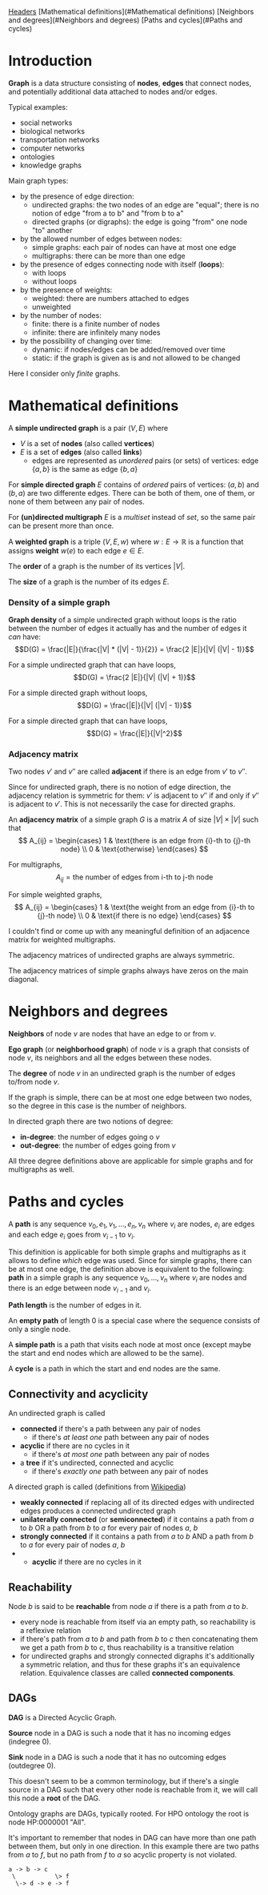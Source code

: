 [Headers](#Introduction)
[Mathematical definitions](#Mathematical definitions)
[Neighbors and degrees](#Neighbors and degrees)
[Paths and cycles](#Paths and cycles)


# Introduction
**Graph** is a data structure consisting of **nodes**, **edges** that connect nodes, and potentially additional data attached to nodes and/or edges.


Typical examples:
* social networks
* biological networks
* transportation networks
* computer networks
* ontologies
* knowledge graphs


Main graph types:
* by the presence of edge direction:
    * undirected graphs: the two nodes of an edge are "equal"; there is no notion of edge "from a to b" and "from b to a"
    * directed graphs (or digraphs): the edge is going "from" one node "to" another
* by the allowed number of edges between nodes:
    * simple graphs: each pair of nodes can have at most one edge
    * multigraphs: there can be more than one edge
* by the presence of edges connecting node with itself (**loops**):
    * with loops
    * without loops
* by the presence of weights:
    * weighted: there are numbers attached to edges
    * unweighted
* by the number of nodes:
    * finite: there is a finite number of nodes
    * infinite: there are infinitely many nodes
* by the possibility of changing over time:
    * dynamic: if nodes/edges can be added/removed over time
    * static: if the graph is given as is and not allowed to be changed


Here I consider only *finite* graphs.


# Mathematical definitions

A **simple undirected graph** is a pair $(V, E)$ where
* $V$ is a set of **nodes** (also called **vertices**)
* $E$ is a set of **edges** (also called **links**)
    * edges are represented as *unordered* pairs (or sets) of vertices: edge $\{a, b\}$ is the same as edge $\{b, a\}$
    
For **simple directed graph** $E$ contains of *ordered* pairs of vertices: $(a, b)$ and $(b, a)$ are two differente edges. There can be both of them, one of them, or none of them between any pair of nodes.
    
For **(un)directed multigraph** $E$ is a *multiset* instead of *set*, so the same pair can be present more than once.


A **weighted graph** is a triple $(V, E, w)$ where $w: E \rightarrow \mathbb{R}$ is a function that assigns **weight** $w(e)$ to each edge $e \in E$.


The **order** of a graph is the number of its vertices $|V|$.

The **size** of a graph is the number of its edges $E$.


### Density of a simple graph
**Graph density** of a simple undirected graph without loops is the ratio between the number of edges it actually has and the number of edges it *can* have:
$$D(G) = \frac{|E|}{\frac{|V| * (|V| - 1)}{2}} = \frac{2 |E|}{|V| (|V| - 1)}$$

For a simple undirected graph that can have loops,
$$D(G) = \frac{2 |E|}{|V| (|V| + 1)}$$

For a simple directed graph without loops,
$$D(G) = \frac{|E|}{|V| (|V| - 1)}$$

For a simple directed graph that can have loops,
$$D(G) = \frac{|E|}{|V|^2}$$


### Adjacency matrix

Two nodes $v'$ and $v''$ are called **adjacent** if there is an edge from $v'$ to $v''$.

Since for undirected graph, there is no notion of edge direction, the adjacency relation is symmetric for them: $v'$ is adjacent to $v''$ if and only if $v''$ is adjacent to $v'$. This is not necessarily the case for directed graphs.

An **adjacency matrix** of a simple graph $G$ is a matrix $A$ of size $|V| \times |V|$ such that
$$ A_{ij} =
\begin{cases}
1 & \text{there is an edge from {i}-th to {j}-th node} \\
0 & \text{otherwise}
\end{cases} $$

For multigraphs,
$$ A_{ij} = \text{the number of edges from {i}-th to {j}-th node} $$

For simple weighted graphs,
$$ A_{ij} =
\begin{cases}
1 & \text{the weight from an edge from {i}-th to {j}-th node} \\
0 & \text{if there is no edge}
\end{cases} $$

I couldn't find or come up with any meaningful definition of an adjacence matrix for weighted multigraphs.

The adjacency matrices of undirected graphs are always symmetric.

The adjacency matrices of simple graphs always have zeros on the main diagonal.


# Neighbors and degrees

**Neighbors** of node $v$ are nodes that have an edge to or from $v$.

**Ego graph** (or **neighborhood graph**) of node $v$ is a graph that consists of node $v$, its neighbors and all the edges between these nodes.

The **degree** of node $v$ in an undirected graph is the number of edges to/from node $v$.

If the graph is simple, there can be at most one edge between two nodes, so the degree in this case is the number of neighbors.

In directed graph there are two notions of degree:
* **in-degree**: the number of edges going o $v$
* **out-degree**: the number of edges going from $v$

All three degree definitions above are applicable for simple graphs and for multigraphs as well.


# Paths and cycles
A **path** is any sequence $v_0, e_1, v_1, ..., e_n, v_n$ where $v_i$ are nodes, $e_i$ are edges 
and each edge $e_i$ goes from $v_{i-1}$ to $v_i$.

This definition is applicable for both simple graphs and multigraphs as it allows to define
*which* edge was used. Since for simple graphs, there can be at most one edge, the definition
above is equivalent to the following: **path** in a simple graph is any sequence $v_0, ..., v_n$
where $v_i$ are nodes and there is an edge between node $v_{i-1}$ and $v_i$.

**Path length** is the number of edges in it.

An **empty path** of length 0 is a special case where the sequence consists of only a single node.

A **simple path** is a path that visits each node at most once
(except maybe the start and end nodes which are allowed to be the same).

A **cycle** is a path in which the start and end nodes are the same.


## Connectivity and acyclicity
An undirected graph is called
* **connected** if there's a path between any pair of nodes
  * if there's *at least one* path between any pair of nodes
* **acyclic** if there are no cycles in it
  * if there's *at most one* path between any pair of nodes
* a **tree** if it's undirected, connected and acyclic
  * if there's *exactly one* path between any pair of nodes

A directed graph is called (definitions from [Wikipedia](https://en.wikipedia.org/wiki/Connectivity_(graph_theory)))
* **weakly connected** if replacing all of its directed edges with undirected edges produces a connected undirected graph
* **unilaterally connected** (or **semiconnected**) if it contains a path from $a$ to $b$ OR a path from $b$ to $a$
for every pair of nodes $a$, $b$
* **strongly connected** if it contains a path from $a$ to $b$ AND a path from $b$ to $a$
for every pair of nodes $a$, $b$
* * **acyclic** if there are no cycles in it


## Reachability
Node $b$ is said to be **reachable** from node $a$ if there is a path from $a$ to $b$.
* every node is reachable from itself via an empty path, so reachability is a reflexive relation
* if there's path from $a$ to $b$ and path from $b$ to $c$ then concatenating them we get a path from $b$ to $c$,
thus reachability is a transitive relation
* for undirected graphs and strongly connected digraphs it's additionally a symmetric relation, and thus for these graphs
it's an equivalence relation. Equivalence classes are called **connected components**.


## DAGs
**DAG** is a Directed Acyclic Graph.

**Source** node in a DAG is such a node that it has no incoming edges (indegree 0).

**Sink** node in a DAG is such a node that it has no outcoming edges (outdegree 0).

This doesn't seem to be a common terminology, but if there's a single source in a DAG such that every other node is
reachable from it, we will call this node a **root** of the DAG.

Ontology graphs are DAGs, typically rooted. For HPO ontology the root is node HP:0000001 "All".

It's important to remember that nodes in DAG can have more than one path between them, but only in one direction.
In this example there are two paths from $a$ to $f$, but no path from $f$ to $a$ so acyclic property is not violated.
```
a -> b -> c
 \           \> f
  \-> d -> e -> f
```
